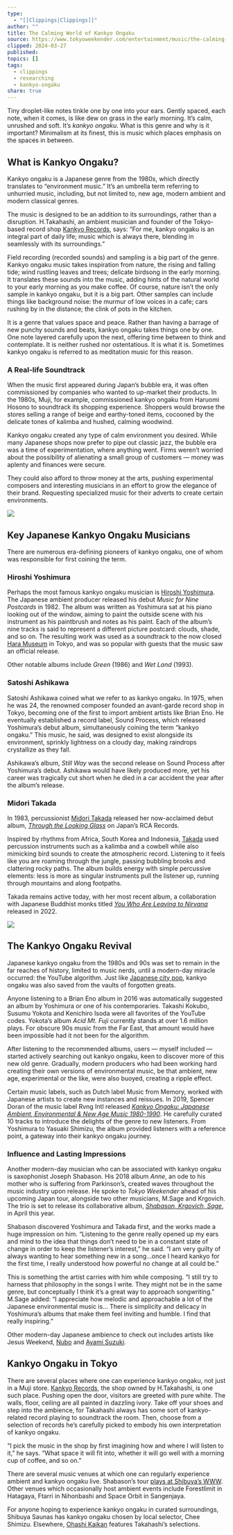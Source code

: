 ```yaml
---
type:
  - "[[Clippings|Clippings]]"
author: ""
title: The Calming World of Kankyo Ongaku
source: https://www.tokyoweekender.com/entertainment/music/the-calming-world-of-kankyo-ongaku-music/
clipped: 2024-03-27
published: 
topics: []
tags:
  - clippings
  - researching
  - kankyo-ongaku
share: true
---
```


Tiny droplet-like notes tinkle one by one into your ears. Gently spaced, each note, when it comes, is like dew on grass in the early morning. It’s calm, unrushed and soft. It’s *kankyo ongaku*. What is this genre and why is it important? Minimalism at its finest, this is music which places emphasis on the spaces in between.

## What is Kankyo Ongaku?

Kankyo ongaku is a Japanese genre from the 1980s, which directly translates to “environment music.” It’s an umbrella term referring to unhurried music, including, but not limited to, new age, modern ambient and modern classical genres.

The music is designed to be an addition to its surroundings, rather than a disruption. H.Takahashi, an ambient musician and founder of the Tokyo-based record shop [Kankyo Records](https://kankyorecords.com/?mode=grp&gid=2692947&sort=n), says: “For me, kankyo ongaku is an integral part of daily life; music which is always there, blending in seamlessly with its surroundings.”

Field recording (recorded sounds) and sampling is a big part of the genre. Kankyo ongaku music takes inspiration from nature, the rising and falling tide; wind rustling leaves and trees; delicate birdsong in the early morning. It translates these sounds into the music, adding hints of the natural world to your early morning as you make coffee. Of course, nature isn’t the only sample in kankyo ongaku, but it is a big part. Other samples can include things like background noise: the murmur of low voices in a cafe; cars rushing by in the distance; the clink of pots in the kitchen.

It is a genre that values space and peace. Rather than having a barrage of new punchy sounds and beats, kankyo ongaku takes things one by one. One note layered carefully upon the next, offering time between to think and contemplate. It is neither rushed nor ostentatious. It is what it is. Sometimes kankyo ongaku is referred to as meditation music for this reason.

### A Real-life Soundtrack

When the music first appeared during Japan’s bubble era, it was often commissioned by companies who wanted to up-market their products. In the 1980s, Muji, for example, commissioned kankyo ongaku from Haruomi Hosono to soundtrack its shopping experience. Shoppers would browse the stores selling a range of beige and earthy-toned items, cocooned by the delicate tones of kalimba and hushed, calming woodwind.

Kankyo ongaku created any type of calm environment you desired. While many Japanese shops now prefer to pipe out classic jazz, the bubble era was a time of experimentation, where anything went. Firms weren’t worried about the possibility of alienating a small group of customers — money was aplenty and finances were secure.

They could also afford to throw money at the arts, pushing experimental composers and interesting musicians in an effort to grow the elegance of their brand. Requesting specialized music for their adverts to create certain environments.

![](https://www.tokyoweekender.com/wp-content/uploads/2023/06/Hiroshi-Yoshimura.jpg.webp)

## Key Japanese Kankyo Ongaku Musicians

There are numerous era-defining pioneers of kankyo ongaku, one of whom was responsible for first coining the term.

### Hiroshi Yoshimura

Perhaps the most famous kankyo ongaku musician is [Hiroshi Yoshimura](https://www.tokyoweekender.com/entertainment/music/hiroshi-yoshimura/). The Japanese ambient producer released his debut *Music for Nine Postcards* in 1982. The album was written as Yoshimura sat at his piano looking out of the window, aiming to paint the outside scene with his instrument as his paintbrush and notes as his paint. Each of the album’s nine tracks is said to represent a different picture postcard: clouds, shade, and so on. The resulting work was used as a soundtrack to the now closed [Hara Museum](https://www.haramuseum.or.jp/en/hara/) in Tokyo, and was so popular with guests that the music saw an official release.

Other notable albums include *Green* (1986) and *Wet Land* (1993).

### Satoshi Ashikawa

Satoshi Ashikawa coined what we refer to as kankyo ongaku. In 1975, when he was 24, the renowned composer founded an avant-garde record shop in Tokyo, becoming one of the first to import ambient artists like Brian Eno. He eventually established a record label, Sound Process, which released Yoshimura’s debut album, simultaneously coining the term “kankyo ongaku.” This music, he said, was designed to exist alongside its environment, sprinkly lightness on a cloudy day, making raindrops crystallize as they fall.

Ashikawa’s album, *Still Way* was the second release on Sound Process after Yoshimura’s debut. Ashikawa would have likely produced more, yet his career was tragically cut short when he died in a car accident the year after the album’s release.

### Midori Takada

In 1983, percussionist [Midori Takada](https://www.stampthewax.com/2018/03/06/stamp-mix-97-midori-takada/) released her now-acclaimed debut album, [*Through the Looking Glass*](https://www.tokyoweekender.com/entertainment/music/midori-takadas-through-the-looking-glass-on-its-40th-anniversary/) on Japan’s RCA Records.

Inspired by rhythms from Africa, South Korea and Indonesia, [Takada](https://www.tokyoweekender.com/entertainment/music/midori-takadas-through-the-looking-glass-on-its-40th-anniversary/) used percussion instruments such as a kalimba and a cowbell while also mimicking bird sounds to create the atmospheric record. Listening to it feels like you are roaming through the jungle, passing bubbling brooks and clattering rocky paths. The album builds energy with simple percussive elements: less is more as singular instruments pull the listener up, running through mountains and along footpaths.

Takada remains active today, with her most recent album, a collaboration with Japanese Buddhist monks titled [*You Who Are Leaving to Nirvana*](https://wereleasewhateverthefuckwewantrecords.bandcamp.com/album/you-who-are-leaving-to-nirvana) released in 2022.

![](https://www.tokyoweekender.com/wp-content/uploads/2024/03/kankyo-ongaku-chill-sun-2048x1316.jpg.webp)

## The Kankyo Ongaku Revival

Japanese kankyo ongaku from the 1980s and 90s was set to remain in the far reaches of history, limited to music nerds, until a modern-day miracle occurred: the YouTube algorithm. Just like [Japanese city pop](https://www.tokyoweekender.com/entertainment/music/a-complete-guide-to-city-pop/), kankyo ongaku was also saved from the vaults of forgotten greats.

Anyone listening to a Brian Eno album in 2016 was automatically suggested an album by Yoshimura or one of his contemporaries. Takashi Kokubo, Susumu Yokota and Kenichiro Isoda were all favorites of the YouTube codes. Yokota’s album *Acid Mt. Fuji* currently stands at over 1.6 million plays. For obscure 90s music from the Far East, that amount would have been impossible had it not been for the algorithm.

After listening to the recommended albums, users — myself included — started actively searching out kankyo ongaku, keen to discover more of this new old genre. Gradually, modern producers who had been working hard creating their own versions of environmental music, be that ambient, new age, experimental or the like, were also buoyed, creating a ripple effect.

Certain music labels, such as Dutch label Music from Memory, worked with Japanese artists to create new instances and reissues. In 2019, Spencer Doran of the music label Rvng Intl released [*Kankyo Ongaku: Japanese Ambient, Environmental & New Age Music 1980​-​1990*](https://kankyongaku.bandcamp.com/album/kanky-ongaku-japanese-ambient-environmental-new-age-music-1980-1990). He carefully curated 10 tracks to introduce the delights of the genre to new listeners. From Yoshimura to Yasuaki Shimizu, the album provided listeners with a reference point, a gateway into their kankyo ongaku journey.

### Influence and Lasting Impressions

Another modern-day musician who can be associated with kankyo ongaku is saxophonist Joseph Shabason. His 2018 album *Anne*, an ode to his mother who is suffering from Parkinson’s, created waves throughout the music industry upon release. He spoke to *Tokyo Weekender* ahead of his upcoming Japan tour, alongside two other musicians, M.Sage and Krgovich. The trio is set to release its collaborative album, [*Shabason, Krgovich, Sage*](https://shabasonandkrgovich.bandcamp.com/album/shabason-krgovich-sage), in April this year.

Shabason discovered Yoshimura and Takada first, and the works made a huge impression on him. “Listening to the genre really opened up my ears and mind to the idea that things don’t need to be in a constant state of change in order to keep the listener’s interest,” he said. “I am very guilty of always wanting to hear something new in a song…once I heard kankyo for the first time, I really understood how powerful no change at all could be.”

This is something the artist carries with him while composing. “I still try to harness that philosophy in the songs I write. They might not be in the same genre, but conceptually I think it’s a great way to approach songwriting.” M.Sage added: “I appreciate how melodic and approachable a lot of the Japanese environmental music is… There is simplicity and delicacy in Yoshimura’s albums that make them feel inviting and humble. I find that really inspiring.”

Other modern-day Japanese ambience to check out includes artists like Jesus Weekend, [Nubo](https://www.youtube.com/watch?v=Sd6UteXp-JM) and [Ayami Suzuki](https://ayamisuzuki.bandcamp.com/).

## Kankyo Ongaku in Tokyo

There are several places where one can experience kankyo ongaku, not just in a Muji store. [Kankyo Records](https://kankyorecords.com/), the shop owned by H.Takahashi, is one such place. Pushing open the door, visitors are greeted with pure white. The walls, floor, ceiling are all painted in dazzling ivory. Take off your shoes and step into the ambience, for Takahashi always has some sort of kankyo-related record playing to soundtrack the room. Then, choose from a selection of records he’s carefully picked to embody his own interpretation of kankyo ongaku.

“I pick the music in the shop by first imagining how and where I will listen to it,” he says. “What space it will fit into, whether it will go well with a morning cup of coffee, and so on.”

There are several music venues at which one can regularly experience ambient and kankyo ongaku live. Shabason’s tour [plays at Shibuya’s WWW](https://www-shibuya.jp/schedule/017531.php). Other venues which occasionally host ambient events include Forestlimit in Hatagaya, Ftarri in Nihonbashi and Space Orbit in Sangenjaya.

For anyone hoping to experience kankyo ongaku in curated surroundings, Shibuya Saunas has kankyo ongaku chosen by local selector, Chee Shimizu. Elsewhere, [Ohashi Kaikan](https://ohkk.jp/) features Takahashi’s selections.